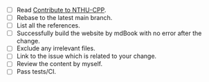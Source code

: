 - [ ] Read [Contribute to NTHU-CPP](https://nthu-cp.github.io/NTHU-CPP/others/contribution.html).
- [ ] Rebase to the latest main branch.
- [ ] List all the references.
- [ ] Successfully build the website by mdBook with no error after the change.
- [ ] Exclude any irrelevant files.
- [ ] Link to the issue which is related to your change.
- [ ] Review the content by myself.
- [ ] Pass tests/CI.
